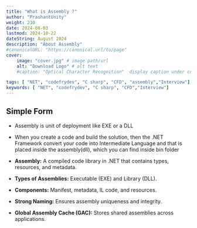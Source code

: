 ```yaml
---
title: "What is Assembly ?"
author: "PrashantUnity"
weight: 210
date: 2024-08-03
lastmod: 2024-10-22
dateString: August 2024  
description: "About Assembly"
#canonicalURL: "https://canonical.url/to/page"
cover:
    image: "cover.jpg" # image path/url
    alt: "Download Logo" # alt text
    #caption: "Optical Character Recognition"  display caption under cover 

tags: [ "NET", "codefrydev", "C sharp", "CFD", "assembly","Interview"]
keywords: [ "NET", "codefrydev", "C sharp", "CFD","Interview"]
---
```


## Simple Form

- Assembly is unit of deployment like EXE or a DLL
- When you create a code and build the solution, then the .NET
Framework convert your code into Intermediate Language and
that is placed inside the assembly(dll), which you can find
inside bin folder

- **Assembly:** A compiled code library in .NET that contains types, resources, and metadata.
- **Types of Assemblies:** Executable (EXE) and Library (DLL).
- **Components:** Manifest, metadata, IL code, and resources.
- **Strong Naming:** Ensures assembly uniqueness and integrity.
- **Global Assembly Cache (GAC):** Stores shared assemblies across applications.
